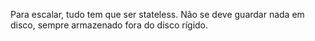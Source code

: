 Para escalar, tudo tem que ser stateless. Não se deve guardar nada em disco, sempre armazenado fora do disco rígido.